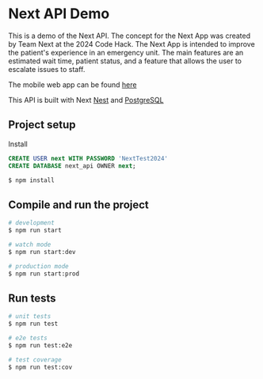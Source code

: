 # Next API Demo

This is a demo of the Next API. The concept for the Next App was created by Team Next at the 2024 Code Hack. The Next App is intended to improve the patient's experience in an emergency unit. The main features are an estimated wait time, patient status, and a feature that allows the user to escalate issues to staff.

The mobile web app can be found [here](https://github.com/ElMarchk0/next_mobile_ui)


This API is built with Next [Nest](https://github.com/nestjs/nest) and [PostgreSQL](https://www.postgresql.org/)

## Project setup

Install

```sql
CREATE USER next WITH PASSWORD 'NextTest2024'
CREATE DATABASE next_api OWNER next;
```

```bash
$ npm install
```

## Compile and run the project

```bash
# development
$ npm run start

# watch mode
$ npm run start:dev

# production mode
$ npm run start:prod
```

## Run tests

```bash
# unit tests
$ npm run test

# e2e tests
$ npm run test:e2e

# test coverage
$ npm run test:cov
```